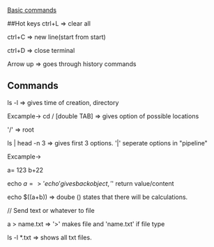 [Basic commands](https://www.hostinger.com/tutorials/linux-commands)

##Hot keys
ctrl+L => clear all

ctrl+C => new line(start from start)

ctrl+D => close terminal


Arrow up => goes through history commands

## Commands

ls -l => gives time of creation, directory

Excample-> cd / [double TAB] => gives option of possible locations

'/' => root 

ls | head -n 3 => gives first 3 options. '|' seperate options in "pipeline"

Excample->

a= 123
b+22

echo $a => 'echo' gives back object, '$' return value/content

echo $((a+b)) => doube () states that there will be calculations.

// Send text or whatever to file

a > name.txt => '>' makes file and 'name.txt' if file type 

ls -l *.txt => shows all txt files.

